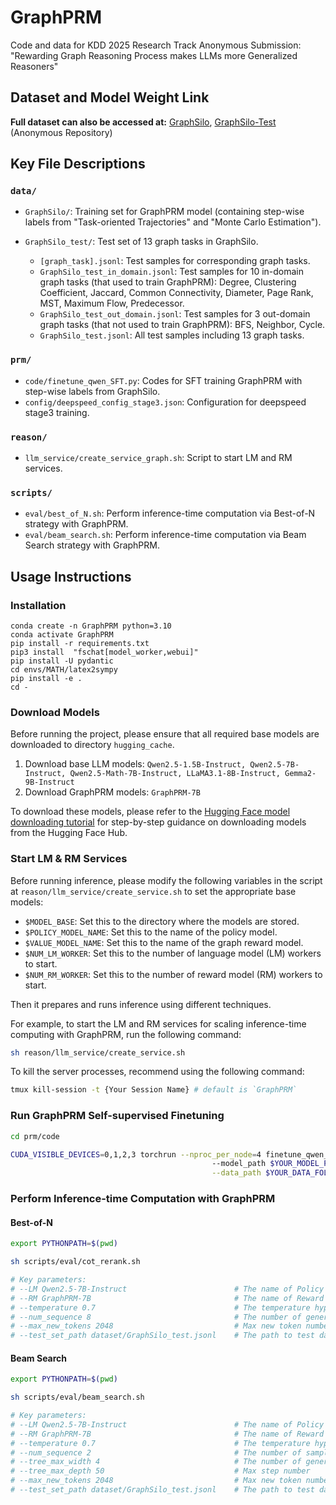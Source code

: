 # GraphPRM

Code and data for KDD 2025 Research Track Anonymous Submission: "Rewarding Graph Reasoning Process makes LLMs more Generalized Reasoners"

## Dataset and Model Weight Link

**Full dataset can also be accessed at:** [GraphSilo](https://huggingface.co/datasets/GraphPRM/GraphSilo), [GraphSilo-Test](https://huggingface.co/datasets/GraphPRM/GraphSilo-Test) (Anonymous Repository)
<!-- **Full GraphPRM model weight can be accessed at:** [https://huggingface.co/datasets/MisBench/MisBench](https://huggingface.co/datasets/MisBench/MisBench) (Anonymous Repository) -->

## Key File Descriptions

### `data/`

- `GraphSilo/`: Training set for GraphPRM model (containing step-wise labels from "Task-oriented Trajectories" and "Monte Carlo Estimation").

- `GraphSilo_test/`: Test set of 13 graph tasks in GraphSilo.
  - `[graph_task].jsonl`: Test samples for corresponding graph tasks.
  - `GraphSilo_test_in_domain.jsonl`: Test samples for 10 in-domain graph tasks (that used to train GraphPRM): Degree, Clustering Coefficient, Jaccard, Common Connectivity, Diameter, Page Rank, MST, Maximum Flow, Predecessor.
  - `GraphSilo_test_out_domain.jsonl`: Test samples for 3 out-domain graph tasks (that not used to train GraphPRM): BFS, Neighbor, Cycle.
  - `GraphSilo_test.jsonl`: All test samples including 13 graph tasks.

### `prm/`

- `code/finetune_qwen_SFT.py`: Codes for SFT training GraphPRM with step-wise labels from GraphSilo.
- `config/deepspeed_config_stage3.json`: Configuration for deepspeed stage3 training.

### `reason/`

- `llm_service/create_service_graph.sh`: Script to start LM and RM services.

### `scripts/`

- `eval/best_of_N.sh`: Perform inference-time computation via Best-of-N strategy with GraphPRM.
- `eval/beam_search.sh`: Perform inference-time computation via Beam Search strategy with GraphPRM.

## Usage Instructions

### Installation

```
conda create -n GraphPRM python=3.10
conda activate GraphPRM
pip install -r requirements.txt
pip3 install  "fschat[model_worker,webui]"
pip install -U pydantic
cd envs/MATH/latex2sympy
pip install -e .
cd -
```

### Download Models

Before running the project, please ensure that all required base models are downloaded to directory `hugging_cache`.

1. Download base LLM models: `Qwen2.5-1.5B-Instruct, Qwen2.5-7B-Instruct, Qwen2.5-Math-7B-Instruct, LLaMA3.1-8B-Instruct, Gemma2-9B-Instruct`
2. Download GraphPRM models: `GraphPRM-7B`

To download these models, please refer to the [Hugging Face model downloading tutorial](https://huggingface.co/docs/hub/models-downloading) for step-by-step guidance on downloading models from the Hugging Face Hub.

### Start LM & RM Services

Before running inference, please modify the following variables in the script at `reason/llm_service/create_service.sh` to set the appropriate base models:

- `$MODEL_BASE`: Set this to the directory where the models are stored.
- `$POLICY_MODEL_NAME`: Set this to the name of the policy model.
- `$VALUE_MODEL_NAME`: Set this to the name of the graph reward model.
- `$NUM_LM_WORKER`: Set this to the number of language model (LM) workers to start.
- `$NUM_RM_WORKER`: Set this to the number of reward model (RM) workers to start.

Then it prepares and runs inference using different techniques.

For example, to start the LM and RM services for scaling inference-time computing with GraphPRM, run the following command:
```bash
sh reason/llm_service/create_service.sh
```

To kill the server processes, recommend using the following command:
```bash
tmux kill-session -t {Your Session Name} # default is `GraphPRM`
```

### Run GraphPRM Self-supervised Finetuning
```bash
cd prm/code

CUDA_VISIBLE_DEVICES=0,1,2,3 torchrun --nproc_per_node=4 finetune_qwen_SFT.py
                                             --model_path $YOUR_MODEL_PATH \
                                             --data_path $YOUR_DATA_FOLDER_PATH
```

### Perform Inference-time Computation with GraphPRM

#### Best-of-N
```bash
export PYTHONPATH=$(pwd)

sh scripts/eval/cot_rerank.sh

# Key parameters:
# --LM Qwen2.5-7B-Instruct                        # The name of Policy Model
# --RM GraphPRM-7B                                # The name of Reward Model
# --temperature 0.7                               # The temperature hyper-parameter during generation
# --num_sequence 8                                # The number of generated samples during generation
# --max_new_tokens 2048                           # Max new token number during generation
# --test_set_path dataset/GraphSilo_test.jsonl    # The path to test data file

```

#### Beam Search
```bash
export PYTHONPATH=$(pwd)

sh scripts/eval/beam_search.sh

# Key parameters:
# --LM Qwen2.5-7B-Instruct                        # The name of Policy Model
# --RM GraphPRM-7B                                # The name of Reward Model
# --temperature 0.7                               # The temperature hyper-parameter during generation
# --num_sequence 2                                # The number of samples to remain per step
# --tree_max_width 4                              # The number of generated samples per step during generation
# --tree_max_depth 50                             # Max step number
# --max_new_tokens 2048                           # Max new token number during generation
# --test_set_path dataset/GraphSilo_test.jsonl    # The path to test data file

```